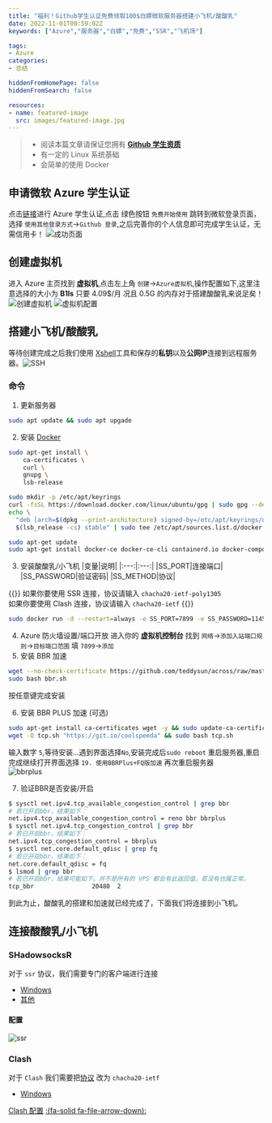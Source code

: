 ```yaml
---
title: "福利！Github学生认证免费领取100$白嫖微软服务器搭建小飞机/酸酸乳"
date: 2022-11-01T00:59:02Z
keywords: ["Azure","服务器","白嫖","免费","SSR","飞机场"]

tags:
- Azure
categories:
- 总结

hiddenFromHomePage: false
hiddenFromSearch: false

resources:
- name: featured-image
  src: images/featured-image.jpg
---
```


> - 阅读本篇文章请保证您拥有 [**Github 学生资质**](/posts/github-edu/)  
> - 有一定的 Linux 系统基础  
> - 会简单的使用 Docker

## 申请微软 Azure 学生认证

点击[链接](https://aka.ms/azure4students)进行 Azure 学生认证,点击 绿色按钮 `免费开始使用` 跳转到微软登录页面，选择 `使用其他登录方式`->`Github 登录`,之后完善你的个人信息即可完成学生认证，无需信用卡！
![成功页面](images/edu.jpg "成功页面")

## 创建虚拟机

进入 Azure 主页找到 **虚拟机**,点击左上角 `创建`->`Azure虚拟机`,操作配置如下,这里注意选择的大小为 **B1ls** 只要 4.09$/月 况且 0.5G 的内存对于搭建酸酸乳来说足矣！  
![创建虚拟机](images/create_vm.jpg) ![虚拟机配置](images/vm_info.jpg)

## 搭建小飞机/酸酸乳

等待创建完成之后我们使用 [Xshell](https://www.xshell.com/zh/xshell/)工具和保存的**私钥**以及**公网IP**连接到远程服务器。![SSH](images/ssh.jpg)  

### 命令

1. 更新服务器
```bash
sudo apt update && sudo apt upgade
```
2. 安装 [Docker](https://docs.docker.com/engine/install/ubuntu/#installation-methods)
```bash
sudo apt-get install \
    ca-certificates \
    curl \
    gnupg \
    lsb-release
```
```bash
sudo mkdir -p /etc/apt/keyrings
curl -fsSL https://download.docker.com/linux/ubuntu/gpg | sudo gpg --dearmor -o /etc/apt/keyrings/docker.gpg
echo \
  "deb [arch=$(dpkg --print-architecture) signed-by=/etc/apt/keyrings/docker.gpg] https://download.docker.com/linux/ubuntu \
  $(lsb_release -cs) stable" | sudo tee /etc/apt/sources.list.d/docker.list > /dev/null
```
```bash
sudo apt-get update
sudo apt-get install docker-ce docker-ce-cli containerd.io docker-compose-plugin
```
3. 安装酸酸乳/小飞机
|变量|说明|
|:---:|:---:|
|SS_PORT|连接端口|
|SS_PASSWORD|验证密码|
|SS_METHOD|协议|

{{<admonition>}}
<span id="xieyi"></span>
如果你要使用 SSR 连接，协议请输入 `chacha20-ietf-poly1305`  
如果你要使用 Clash 连接，协议请输入 `chacha20-ietf`
{{</admonition >}}
```bash
sudo docker run -d --restart=always -e SS_PORT=7899 -e SS_PASSWORD=114514 -e SS_METHOD=chacha20-ietf-poly1305 -p 7899:7899 -p 7899:7899/udp --name ssr imhang/shadowsocks-docker
```
4. Azure 防火墙设置/端口开放
进入你的 **虚拟机控制台** 找到 `网络`->`添加入站端口规则`->`目标端口范围` 填 `7899`->`添加`
5. 安装 BBR 加速
```bash
wget --no-check-certificate https://github.com/teddysun/across/raw/master/bbr.sh
sudo bash bbr.sh
```
按任意键完成安装

6. 安装 BBR PLUS 加速 (可选)
```bash
sudo apt-get install ca-certificates wget -y && sudo update-ca-certificates
wget -O tcp.sh "https://git.io/coolspeeda" && sudo bash tcp.sh
```
输入数字 `5`,等待安装...遇到界面选择`No`,安装完成后`sudo reboot` 重启服务器,重启完成继续打开界面选择 `19. 使用BBRPlus+FQ版加速` 再次重启服务器  
![bbrplus](images/bbrplus.jpg)

7. 验证BBR是否安装/开启
```bash
$ sysctl net.ipv4.tcp_available_congestion_control | grep bbr
# 若已开启bbr，结果如下：
net.ipv4.tcp_available_congestion_control = reno bbr bbrplus
$ sysctl net.ipv4.tcp_congestion_control | grep bbr
# 若已开启bbr，结果如下：
net.ipv4.tcp_congestion_control = bbrplus
$ sysctl net.core.default_qdisc | grep fq
# 若已开启bbr，结果如下：
net.core.default_qdisc = fq
$ lsmod | grep bbr
# 若已开启bbr，结果可能如下。并不是所有的 VPS 都会有此返回值，若没有也属正常。
tcp_bbr                20480  2
```

到此为止，酸酸乳的搭建和加速就已经完成了，下面我们将连接到小飞机。

## 连接酸酸乳/小飞机
### SHadowsocksR
对于 `ssr` 协议，我们需要专门的客户端进行连接
- [Windows](https://github.com/shadowsocks/shadowsocks-windows)
- [其他](https://blog.skihome.xyz/posts/cf71037e/)

#### 配置

![ssr](images/ssr_config.jpg)

### Clash
对于 `Clash` 我们需要把[协议](#xieyi) 改为 `chacha20-ietf` 
- [Windows](https://github.com/Fndroid/clash_for_windows_pkg/releases)  

[Clash 配置](https://gist.github.com/Ayouuuu/107f128f9c8f3fc2d6a656a816e823cd) [:(fa-solid fa-file-arrow-down):](./config.yml)
